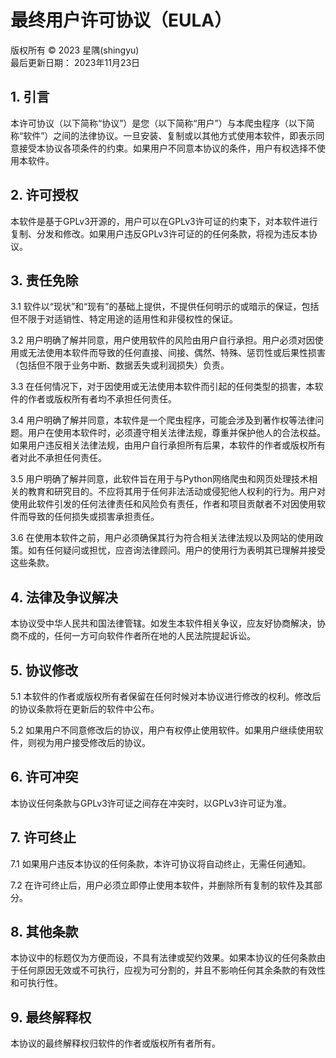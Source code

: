 # 最终用户许可协议（EULA）
版权所有 © 2023 星隅(shingyu)  
最后更新日期：
2023年11月23日

## 1. 引言

本许可协议（以下简称“协议”）是您（以下简称“用户”）与本爬虫程序（以下简称“软件”）之间的法律协议。一旦安装、复制或以其他方式使用本软件，即表示同意接受本协议各项条件的约束。如果用户不同意本协议的条件，用户有权选择不使用本软件。

## 2. 许可授权

本软件是基于GPLv3开源的，用户可以在GPLv3许可证的约束下，对本软件进行复制、分发和修改。如果用户违反GPLv3许可证的的任何条款，将视为违反本协议。

## 3. 责任免除

3.1 软件以“现状”和“现有”的基础上提供，不提供任何明示的或暗示的保证，包括但不限于对适销性、特定用途的适用性和非侵权性的保证。

3.2 用户明确了解并同意，用户使用软件的风险由用户自行承担。用户必须对因使用或无法使用本软件而导致的任何直接、间接、偶然、特殊、惩罚性或后果性损害（包括但不限于业务中断、数据丢失或利润损失）负责。

3.3 在任何情况下，对于因使用或无法使用本软件而引起的任何类型的损害，本软件的作者或版权所有者均不承担任何责任。

3.4 用户明确了解并同意，本软件是一个爬虫程序，可能会涉及到著作权等法律问题。用户在使用本软件时，必须遵守相关法律法规，尊重并保护他人的合法权益。如果用户违反相关法律法规，由用户自行承担所有后果，本软件的作者或版权所有者对此不承担任何责任。

3.5 用户明确了解并同意，此软件旨在用于与Python网络爬虫和网页处理技术相关的教育和研究目的。不应将其用于任何非法活动或侵犯他人权利的行为。用户对使用此软件引发的任何法律责任和风险负有责任，作者和项目贡献者不对因使用软件而导致的任何损失或损害承担责任。

3.6 在使用本软件之前，用户必须确保其行为符合相关法律法规以及网站的使用政策。如有任何疑问或担忧，应咨询法律顾问。用户的使用行为表明其已理解并接受这些条款。

## 4. 法律及争议解决

本协议受中华人民共和国法律管辖。如发生本软件相关争议，应友好协商解决，协商不成的，任何一方可向软件作者所在地的人民法院提起诉讼。

## 5. 协议修改

5.1 本软件的作者或版权所有者保留在任何时候对本协议进行修改的权利。修改后的协议条款将在更新后的软件中公布。

5.2 如果用户不同意修改后的协议，用户有权停止使用软件。如果用户继续使用软件，则视为用户接受修改后的协议。

## 6. 许可冲突

本协议任何条款与GPLv3许可证之间存在冲突时，以GPLv3许可证为准。

## 7. 许可终止

7.1 如果用户违反本协议的任何条款，本许可协议将自动终止，无需任何通知。

7.2 在许可终止后，用户必须立即停止使用本软件，并删除所有复制的软件及其部分。

## 8. 其他条款

本协议中的标题仅为方便而设，不具有法律或契约效果。如果本协议的任何条款由于任何原因无效或不可执行，应视为可分割的，并且不影响任何其余条款的有效性和可执行性。

## 9. 最终解释权

本协议的最终解释权归软件的作者或版权所有者所有。